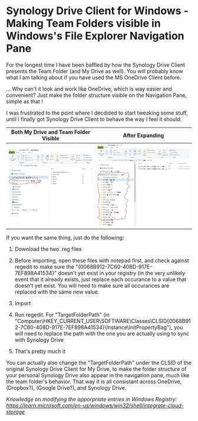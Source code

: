 # Synology Drive Client for Windows - Making Team Folders visible in Windows's File Explorer Navigation Pane
For the longest time I have been baffled by how the Synology Drive Client presents the Team Folder (and My Drive as well).  You will probably know what I am talking about if you have used the MS OneDrive Client before.

... Why can't it look and work like OneDrive, which is way easier and convenient?  Just make the folder structure visible on the Navigation Pane, simple as that !

I was frustrated to the point where I decdided to start tweaking some stuff, until I finally got Synology Drive Client to behave the way I feel it should:

| Both My Drive and Team Folder Visible        | After Expanding         |
| ----------------------  | ----------------------  |
| ![Pic 1](picture_1.jpg) | ![Pic 2](picture_2.jpg) |

If you want the same thing, just do the following:

1.  Download the two .reg files
   
2.  Before importing, open these files with notepad first, and check against regedit to make sure the "{0068B912-7C60-408D-917E-7EF898A41534}" doesn't yet exist in your registry (in the very unlikely event that it already exists, just replace each occurance to a value that doesn't yet exist.  You will need to make sure all occurances are replaced with the same new value.

3.  Import

4.  Run regedit.  For "TargetFolderPath" (in "Computer\HKEY_CURRENT_USER\SOFTWARE\Classes\CLSID\{0068B912-7C60-408D-917E-7EF898A41534}\Instance\InitPropertyBag"), you will need to replace the path with the one you are actually using to sync with Synology Drive

5.  That's pretty much it

You can actually also change the "TargetFolderPath" under the CLSID of the original Synology Drive Client for My Drive, to make the folder structure of your personal Synology Drive also appear in the navigation pane, much like the team folder's behavior.  That way it is all consistant across OneDrive, (Dropbox?), (Google Drive?), and Synology Drive.

_Knowledge on modifying the apporpriate entries in Windows Registry:  https://learn.microsoft.com/en-us/windows/win32/shell/integrate-cloud-storage_
